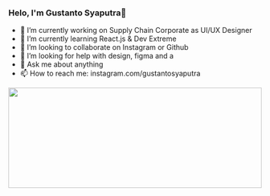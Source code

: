 ### Helo, I'm Gustanto Syaputra👋

- 🔭 I’m currently working on Supply Chain Corporate as UI/UX Designer
- 🌱 I’m currently learning React.js & Dev Extreme
- 👯 I’m looking to collaborate on Instagram or Github
- 🤔 I’m looking for help with design, figma and a
- 💬 Ask me about anything 
- 📫 How to reach me: instagram.com/gustantosyaputra

<a href="https://github.com/gustantosyaputra/github-readme-stats" title="Go to Source"><img width="100%" height="200" src="https://github-readme-stats.vercel.app/api?username=zumrudu-anka&show_icons=true&theme=gotham"></a>
